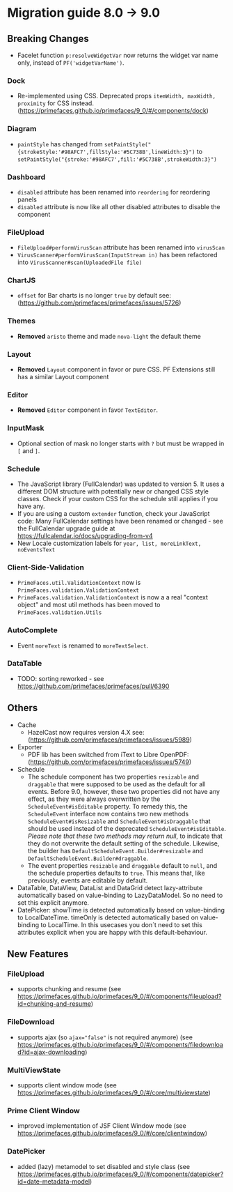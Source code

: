 # Migration guide 8.0 -> 9.0

## Breaking Changes

* Facelet function `p:resolveWidgetVar` now returns the widget var name only, instead of `PF('widgetVarName')`.

### Dock
  * Re-implemented using CSS. Deprecated props `itemWidth, maxWidth, proximity` for CSS instead. (https://primefaces.github.io/primefaces/9_0/#/components/dock)

### Diagram
  * `paintStyle` has changed from `setPaintStyle("{strokeStyle:'#98AFC7',fillStyle:'#5C738B',lineWidth:3}")` to `setPaintStyle("{stroke:'#98AFC7',fill:'#5C738B',strokeWidth:3}")`

### Dashboard
  * `disabled` attribute has been renamed into `reordering` for reordering panels
  * `disabled` attribute is now like all other disabled attributes to disable the component

### FileUpload
  * `FileUpload#performVirusScan` attribute has been renamed into `virusScan`
  * `VirusScanner#performVirusScan(InputStream in)` has been refactored into `VirusScanner#scan(UploadedFile file)`

### ChartJS
  * `offset` for Bar charts is no longer `true` by default see: (https://github.com/primefaces/primefaces/issues/5726)

### Themes
  * **Removed** `aristo` theme and made `nova-light` the default theme

### Layout
  * **Removed** `Layout` component in favor or pure CSS. PF Extensions still has a similar Layout component

### Editor
  * **Removed** `Editor` component in favor `TextEditor`.

### InputMask
  * Optional section of mask no longer starts with `?` but must be wrapped in `[` and `]`.

### Schedule
  * The JavaScript library (FullCalendar) was updated to version 5. It uses a different DOM structure with potentially new or changed CSS style classes. Check if your custom CSS for the schedule still applies if you have any.
  * If you are using a custom `extender` function, check your JavaScript code: Many FullCalendar settings have been renamed or changed - see the FullCalendar upgrade guide at https://fullcalendar.io/docs/upgrading-from-v4
  * New Locale customization labels for `year, list, moreLinkText, noEventsText`

### Client-Side-Validation
  * `PrimeFaces.util.ValidationContext` now is `PrimeFaces.validation.ValidationContext`
  * `PrimeFaces.validation.ValidationContext` is now a a real "context object" and most util methods has been moved to `PrimeFaces.validation.Utils`

### AutoComplete
  * Event `moreText` is renamed to `moreTextSelect`.
### DataTable
  * TODO: sorting reworked - see https://github.com/primefaces/primefaces/pull/6390

## Others
* Cache
  * HazelCast now requires version 4.X see: (https://github.com/primefaces/primefaces/issues/5989)
* Exporter
  * PDF lib has been switched from iText to Libre OpenPDF: (https://github.com/primefaces/primefaces/issues/5749)
* Schedule
  * The schedule component has two properties `resizable` and `draggable` that were supposed to be used as the default for all events. Before  9.0, however, these two properties did not have any effect, as they were always overwritten by the `ScheduleEvent#isEditable` property. To remedy this, the `ScheduleEvent` interface now contains two new methods `ScheduleEvent#isResizable` and `ScheduleEvent#isDraggable` that should be used instead of the deprecated `ScheduleEvent#isEditable`. _Please note that these two methods may return null_, to indicate that they do not overwrite the default setting of the schedule. Likewise, the builder has `DefaultScheduleEvent.Builder#resizable` and `DefaultScheduleEvent.Builder#draggable`.
  * The event properties `resizable` and `draggable` default to `null`, and the schedule properties defaults to `true`. This means that, like previously, events are editable by default.
* DataTable, DataView, DataList and DataGrid detect lazy-attribute automatically based on value-binding to LazyDataModel. So no need to set this explicit anymore.
* DatePicker: showTime is detected automatically based on value-binding to LocalDateTime. timeOnly is detected automatically based on value-binding to LocalTime. In this usecases you don´t need to set this attributes explicit when you are happy with this default-behaviour.

## New Features

### FileUpload
  * supports chunking and resume (see https://primefaces.github.io/primefaces/9_0/#/components/fileupload?id=chunking-and-resume)

### FileDownload
  * supports ajax (so `ajax="false"` is not required anymore) (see https://primefaces.github.io/primefaces/9_0/#/components/filedownload?id=ajax-downloading)

### MultiViewState
  * supports client window mode (see https://primefaces.github.io/primefaces/9_0/#/core/multiviewstate)

### Prime Client Window
  * improved implementation of JSF Client Window mode (see https://primefaces.github.io/primefaces/9_0/#/core/clientwindow)

### DatePicker
  * added (lazy) metamodel to set disabled and style class (see https://primefaces.github.io/primefaces/9_0/#/components/datepicker?id=date-metadata-model)
